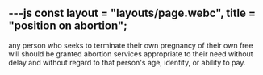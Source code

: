 ---js
  const layout = "layouts/page.webc",
		title = "position on abortion";
---

any person who seeks to terminate their own pregnancy of their own free will should be granted abortion services appropriate to their need without delay and without regard to that person's age, identity, or ability to pay.
